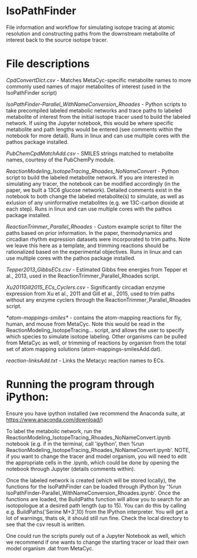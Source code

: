 # IsoPathFinder

File information and workflow for simulating isotope tracing at atomic resolution and constructing paths from the downstream metabolite of interest back to the source isotope tracer.

# File descriptions


*CpdConvertDict.csv* - Matches MetaCyc-specific metabolite names to more commonly used names of major metabolites of interest (used in the IsoPathFinder script)

*IsoPathFinder-Parallel_WithNameConversion_Rhoades* - Python scripts to take precompiled labeled metabolic networks and trace paths to labeled metabolite of interest from the initial isotope tracer used to build the labeled network. If using the Jupyter notebook, this would be where specific metabolite and path lengths would be entered (see comments within the notebook for more detail). Runs in linux and can use multiple cores with the pathos package installed.

*PubChemCpdMatchAdd.csv* - SMILES strings matched to metabolite names, courtesy of the PubChemPy module.

*ReactionModeling_IsotopeTracing_Rhoades_NoNameConvert* - Python script to build the labeled metabolite network. If you are interested in simulating any tracer, the notebook can be modified accordingly (in the paper, we built a 13C6 glucose network). Detailed comments exist in the notebook to both change the labeled metabolite(s) to simulate, as well as exlusion of any uninformative metabolites (e.g. we 13C-carbon dioxide at each step). Runs in linux and can use multiple cores with the pathos package installed.

*ReactionTrimmer_Parallel_Rhoades* - Custom example script to filter the paths based on prior information. In the paper, thermodynamics and circadian rhythm expression datasets were incorporated to trim paths. Note we leave this here as a template, and trimming reactions should be rationalized based on the experimental objectives. Runs in linux and can use multiple cores with the pathos package installed.

*Tepper2013_GibbsECs.csv* - Estimated Gibbs free energies from Tepper et al., 2013, used in the ReactionTrimmer_Parallel_Rhoades script.

*Xu2011Gill2015_ECs_Cyclers.csv* - Significantly circadian enzyme expression from Xu et al., 2011 and Gill et al., 2015, used to trim paths without any enzyme cyclers through the ReactionTrimmer_Parallel_Rhoades script.

*\*atom-mappings-smiles\** - contains the atom-mapping reactions for fly, human, and mouse from MetaCyc. Note this would be read in the ReactionModeling_IsotopeTracing... script, and allows the user to specify which species to simulate isotope labeling. Other organisms can be pulled from MetaCyc as well, or trimming of reactions by organism from the total set of atom mapping solutions (atom-mappings-smilesAdd.dat).

*reaction-linksAdd.txt* - Links the Metacyc reaction names to ECs.


# Running the program through iPython:

Ensure you have ipython installed (we recommend the Anaconda suite, at https://www.anaconda.com/download/)

To label the metabolic network, run the ReactionModeling_IsotopeTracing_Rhoades_NoNameConvert.ipynb notebook (e.g. if in the terminal, call 'ipython', then %run ReactionModeling_IsotopeTracing_Rhoades_NoNameConvert.ipynb'. NOTE, if you want to change the tracer and model organism, you will need to edit the appropriate cells in the .ipynb, which could be done by opening the notebook through Jupyter (details comments within).

Once the labeled network is created (which will be stored locally), the functions for the IsoPathFinder can be loaded through iPython by '%run IsoPathFinder-Parallel_WithNameConversion_Rhoades.ipynb'. Once the functions are loaded, the BuildPaths function will allow you to search for an isotopologue at a desired path length (up to 15). You can do this by calling e.g. BuildPaths('Serine M+3',10) from the IPython interpreter. You will get a lot of warnings, thats ok, it should still run fine. Check the local directory to see that the csv result is written.

One could run the scripts purely out of a Jupyter Notebook as well, which we recommend if one wants to change the starting tracer or load their own model organism .dat from MetaCyc.
